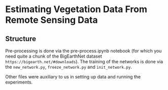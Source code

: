 # Estimating Vegetation Data From Remote Sensing Data
## Structure
Pre-processing is done via the pre-process.ipynb notebook (for which you need quite a chunk of the BigEarthNet dataset `https://bigearth.net/#downloads`). The training of the networks is done via the `new_network.py`, `freeze_network.py` and `init_network.py`.

Other files were auxiliary to us in setting up data and running the experiments.
